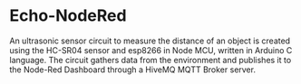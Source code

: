 # Echo-NodeRed
An ultrasonic sensor circuit to measure the distance of an object is created using the HC-SR04 sensor and esp8266 in Node MCU, written in Arduino C language. The circuit gathers data from the environment and publishes it to the Node-Red Dashboard through a HiveMQ MQTT Broker server.
